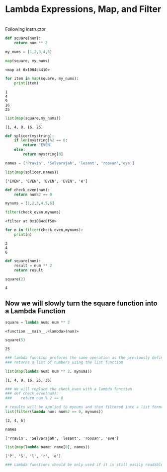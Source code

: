 # Lambda Expressions, Map, and Filter

#
 Following Instructor


```python
def square(num):
    return num ** 2
```


```python
my_nums = [1,2,3,4,5]
```


```python
map(square, my_nums)
```




    <map at 0x1084c4410>




```python
for item in map(square, my_nums):
    print(item)
```

    1
    4
    9
    16
    25



```python
list(map(square,my_nums))
```




    [1, 4, 9, 16, 25]




```python
def splicer(mystring):
    if len(mystring)%2 == 0:
        return 'EVEN'
    else:
        return mystring[0]
```


```python
names = ['Pravin', 'Selvarajah', 'lesant', 'roosan','eve']
```


```python
list(map(splicer,names))
```




    ['EVEN', 'EVEN', 'EVEN', 'EVEN', 'e']




```python
def check_even(num):
    return num%2 == 0
```


```python
mynums = [1,2,3,4,5,6]
```


```python
filter(check_even,mynums)
```




    <filter at 0x1084c8f50>




```python
for n in filter(check_even,mynums):
    print(n)
```

    2
    4
    6



```python
def square(num):
    result = num ** 2
    return result
```


```python
square(2)
```




    4



## Now we will slowly turn the square function into a Lambda Function


```python
square = lambda num: num ** 2
```




    <function __main__.<lambda>(num)>




```python
square(5)
```




    25




```python
### lambda function preforms the same operation as the previously defined square function. It then applies to function to mynums
### returns a list of numbers using the list function

list(map(lambda num: num ** 2, mynums))
```




    [1, 4, 9, 16, 25, 36]




```python
### We will replace the check_even with a lambda function
### def check_even(num):
###    return num % 2 == 0

# results will be applied to mynums and then filtered into a list format.
list(filter(lambda num: num%2 == 0, mynums))

```




    [2, 4, 6]




```python
names
```




    ['Pravin', 'Selvarajah', 'lesant', 'roosan', 'eve']




```python
list(map(lambda name: name[0], names))
```




    ['P', 'S', 'l', 'r', 'e']




```python
### Lambda functions should be only used if it is still easily readable when you come back to review your code
```


```python

```
